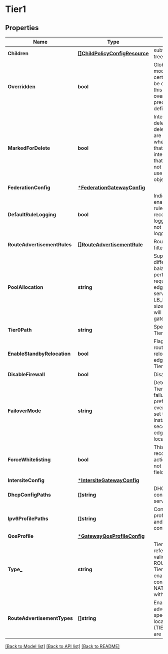 # Tier1

## Properties
Name | Type | Description | Notes
------------ | ------------- | ------------- | -------------
**Children** | [**[]ChildPolicyConfigResource**](ChildPolicyConfigResource.md) | subtree for this type within policy tree containing nested elements.  | [optional] [default to null]
**Overridden** | **bool** | Global intent objects cannot be modified by the user. However, certain global intent objects can be overridden locally by use of this property. In such cases, the overridden local values take precedence over the globally defined values for the properties.  | [optional] [default to false]
**MarkedForDelete** | **bool** | Intent objects are not directly deleted from the system when a delete is invoked on them. They are marked for deletion and only when all the realized entities for that intent object gets deleted, the intent object is deleted. Objects that are marked for deletion are not returned in GET call. One can use the search API to get these objects.  | [optional] [default to false]
**FederationConfig** | [***FederationGatewayConfig**](FederationGatewayConfig.md) |  | [optional] [default to null]
**DefaultRuleLogging** | **bool** | Indicates if logging should be enabled for the default whitelisting rule. This filed is deprecated and recommended to change Rule logging filed. Note that this filed is not synchornied with default logging field.  | [optional] [default to false]
**RouteAdvertisementRules** | [**[]RouteAdvertisementRule**](RouteAdvertisementRule.md) | Route advertisement rules and filtering | [optional] [default to null]
**PoolAllocation** | **string** | Supports edge node allocation at different sizes for routing and load balancer service to meet performance and scalability requirements.   ROUTING: Allocate edge node to provide routing services.   LB_SMALL, LB_MEDIUM, LB_LARGE, LB_XLARGE: Specify size of load balancer service that will be configured on TIER1 gateway.  | [optional] [default to POOL_ALLOCATION.ROUTING]
**Tier0Path** | **string** | Specify Tier-1 connectivity to Tier-0 instance.  | [optional] [default to null]
**EnableStandbyRelocation** | **bool** | Flag to enable standby service router relocation. Standby relocation is not enabled until edge cluster is configured for Tier1.  | [optional] [default to false]
**DisableFirewall** | **bool** | Disable or enable gateway fiewall. | [optional] [default to false]
**FailoverMode** | **string** | Determines the behavior when a Tier-1 instance restarts after a failure. If set to PREEMPTIVE, the preferred node will take over, even if it causes another failure. If set to NON_PREEMPTIVE, then the instance that restarted will remain secondary. Only applicable when edge cluster is configured in Tier1 locale-service.  | [optional] [default to FAILOVER_MODE.NON_PREEMPTIVE]
**ForceWhitelisting** | **bool** | This filed is deprecated and recommended to change Rule action filed. Note that this filed is not synchornied with default rule field.  | [optional] [default to false]
**IntersiteConfig** | [***IntersiteGatewayConfig**](IntersiteGatewayConfig.md) |  | [optional] [default to null]
**DhcpConfigPaths** | **[]string** | DHCP configuration for Segments connected to Tier-1. DHCP service is enabled in relay mode.  | [optional] [default to null]
**Ipv6ProfilePaths** | **[]string** | Configuration IPv6 NDRA and DAD profiles. Either or both NDRA and/or DAD profiles can be configured.  | [optional] [default to null]
**QosProfile** | [***GatewayQosProfileConfig**](GatewayQosProfileConfig.md) |  | [optional] [default to null]
**Type_** | **string** | Tier1 connectivity type for reference. Property value is not validated with Tier1 configuration.   ROUTED: Tier1 is connected to Tier0 gateway and routing is enabled.   ISOLATED: Tier1 is not connected to any Tier0 gateway.   NATTED: Tier1 is in ROUTED type with NAT configured locally.  | [optional] [default to null]
**RouteAdvertisementTypes** | **[]string** | Enable different types of route advertisements. When not specified, routes to IPSec VPN local-endpoint subnets (TIER1_IPSEC_LOCAL_ENDPOINT) are automatically advertised.  | [optional] [default to null]

[[Back to Model list]](../README.md#documentation-for-models) [[Back to API list]](../README.md#documentation-for-api-endpoints) [[Back to README]](../README.md)

